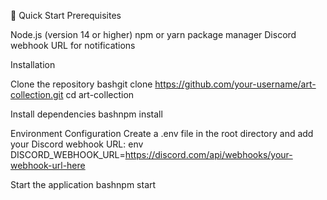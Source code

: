 🚀 Quick Start
Prerequisites

Node.js (version 14 or higher)
npm or yarn package manager
Discord webhook URL for notifications

Installation

Clone the repository
bashgit clone https://github.com/your-username/art-collection.git
cd art-collection

Install dependencies
bashnpm install

Environment Configuration
Create a .env file in the root directory and add your Discord webhook URL:
env DISCORD_WEBHOOK_URL=https://discord.com/api/webhooks/your-webhook-url-here

Start the application
bashnpm start
